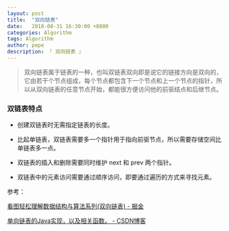 ```yaml
---
layout: post
title:  "双向链表"
date:   2018-08-31 16:30:00 +0800
categories: Algorithm
tags: Algorithm
author: pepe
description: 『 双向链表 』
---
```


> 双向链表属于链表的一种，也叫双链表双向即是说它的链接方向是双向的，它由若干个节点组成，每个节点都包含下一个节点和上一个节点的指针，所以从双向链表的任意节点开始，都能很方便访问他的前驱结点和后继节点。

### **双链表特点**

* 创建双链表时无需指定链表的长度。

* 比起单链表，双链表需要多一个指针用于指向前驱节点，所以需要存储空间比单链表多一点。

* 双链表的插入和删除需要同时维护 next 和 prev 两个指针。

* 双链表中的元素访问需要通过顺序访问，即要通过遍历的方式来寻找元素。





参考：

[看图轻松理解数据结构与算法系列(双向链表) - 掘金](https://juejin.im/post/5b5d1a9af265da0f47352f14)

[单向链表的Java实现，以及相关函数。 - CSDN博客](https://blog.csdn.net/daguairen/article/details/52738510)





































